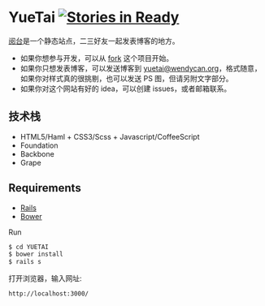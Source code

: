 YueTai [![Stories in Ready](https://badge.waffle.io/wendycan/yuetai.wendycan.org.svg?label=ready&title=Ready)](http://waffle.io/wendycan/yuetai.wendycan.org)
===========================
[阅台](http://yuetai.wendycan.org)是一个静态站点，二三好友一起发表博客的地方。

* 如果你想参与开发，可以从 [fork](https://github.com/wendycan/yuetai.wendycan.org/fork) 这个项目开始。
* 如果你只想发表博客，可以发送博客到 yuetai@wendycan.org，格式随意，如果你对样式真的很挑剔，也可以发送 PS 图，但请另附文字部分。
* 如果你对这个网站有好的 idea，可以创建 issues，或者邮箱联系。

技术栈
---------
* HTML5/Haml + CSS3/Scss + Javascript/CoffeeScript
* Foundation
* Backbone
* Grape

Requirements
---------
* [Rails](https://github.com/rails/rails)
* [Bower](https://github.com/bower/bower)

Run

~~~ sh
$ cd YUETAI
$ bower install
$ rails s
~~~

打开浏览器，输入网址:

~~~
http://localhost:3000/
~~~

